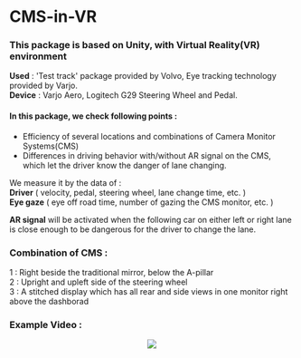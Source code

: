 # CMS-in-VR

### This package is based on Unity, with Virtual Reality(VR) environment <br/>
**Used** : 'Test track' package provided by Volvo, Eye tracking technology provided by Varjo. <br/>
**Device** : Varjo Aero, Logitech G29 Steering Wheel and Pedal. <br/>

#### In this package, we check following points :<br/>
* Efficiency of several locations and combinations of Camera Monitor Systems(CMS) <br/>
* Differences in driving behavior with/without AR signal on the CMS, which let the driver know the danger of lane changing. <br/>

We measure it by the data of : <br/>
**Driver** ( velocity, pedal, steering wheel, lane change time, etc. ) <br/>
**Eye gaze** ( eye off road time, number of gazing the CMS monitor, etc. ) <br/>



**AR signal** will be activated when the following car on either left or right lane is close enough to be dangerous for the driver to change the lane. <br/>

### Combination of CMS : <br/>
1 : Right beside the traditional mirror, below the A-pillar <br/>
2 : Upright and upleft side of the steering wheel <br/>
3 : A stitched display which has all rear and side views in one monitor right above the dashborad <br/>

### Example Video : <br/>

<p align="center">
<img src="https://github.com/ChanChans0905/CMS-in-VR/assets/108471565/bac90b14-846a-4387-a088-0c7c4e0403e2">
  </p>
